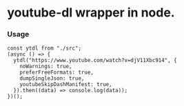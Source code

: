 # youtube-dl wrapper in node.

### Usage

```
const ytdl from "./src";
(async () => {
  ytdl("https://www.youtube.com/watch?v=djV11Xbc914", {
    noWarnings: true,
    preferFreeFormats: true,
    dumpSingleJson: true,
    youtubeSkipDashManifest: true,
  }).then((data) => console.log(data));
})();
```
